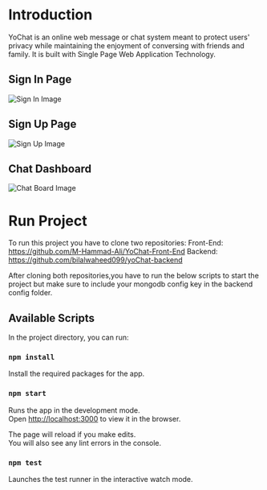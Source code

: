 # Introduction
YoChat is an online web message or chat system meant to protect users' privacy while maintaining the enjoyment of conversing with friends and family. It is built with Single Page Web Application Technology.

## Sign In Page
![Sign In Image](https://drive.google.com/uc?export=view&id=1lEhkegJULrBrvJyh6-A52PxMdhsdG9mg)

## Sign Up Page
![Sign Up Image](https://drive.google.com/uc?export=view&id=1P3BvwyRx7XsaRCW2gufuv2NYWPlhcbIY)

## Chat Dashboard
![Chat Board Image](https://drive.google.com/uc?export=view&id=1cAHcptR5cz75l2Q9uIW2JWvol4tPrYIL)

# Run Project
To run this project you have to clone two repositories:
Front-End: https://github.com/M-Hammad-Ali/YoChat-Front-End
Backend: https://github.com/bilalwaheed099/yoChat-backend

After cloning both repositories,you have to run the below scripts to start the project but make sure to include your mongodb config key in the backend config folder.

## Available Scripts

In the project directory, you can run:

### `npm install`

Install the required packages for the app.

### `npm start`

Runs the app in the development mode.\
Open [http://localhost:3000](http://localhost:3000) to view it in the browser.

The page will reload if you make edits.\
You will also see any lint errors in the console.

### `npm test`

Launches the test runner in the interactive watch mode.





